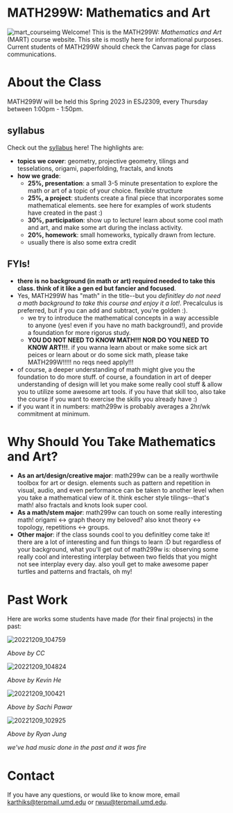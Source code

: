 # MATH299W: Mathematics and Art
![mart_courseimg](https://user-images.githubusercontent.com/45301066/213841144-48479980-b5f5-495c-9d65-b87163b08e65.jpg)
Welcome! This is the MATH299W: _Mathematics and Art_ (MART) course website. This site is mostly here for informational purposes. Current students of MATH299W should check the Canvas page for class communications. 

# About the Class
MATH299W will be held this Spring 2023 in ESJ2309, every Thursday between 1:00pm - 1:50pm. 

## syllabus
Check out the [syllabus](https://docs.google.com/document/d/10lPdbCKJwJJ2NltWgZfxtPOLgljoapVZaiCwpV0Hadk/edit) here! The highlights are: 
- **topics we cover**: geometry, projective geometry, tilings and tesselations, origami, paperfolding, fractals, and knots 
- **how we grade**: 
  - **25%, presentation**: a small 3-5 minute presentation to explore the math or art of a topic of your choice. flexible structure
  - **25%, a project**: students create a final piece that incorporates some mathematical elements. see here for examples of work students have created in the past :) 
  - **30%, participation**: show up to lecture! learn about some cool math and art, and make some art during the inclass activity. 
  - **20%, homework**: small homeworks, typically drawn from lecture. 
  - usually there is also some extra credit

## FYIs!
- **there is no background (in math or art) required needed to take this class. think of it like a gen ed but fancier and focused**. 
- Yes, MATH299W has "math" in the title--but you *definitley do not need a math background to take this course and enjoy it a lot!*. Precalculus is preferred, but if you can add and subtract, you're golden :). 
  * we try to introduce the mathematical concepts in a way accessible to anyone (yes! even if you have no math background!), and provide a foundation for more rigorus study. 
  * **YOU DO NOT NEED TO KNOW MATH!!! NOR DO YOU NEED TO KNOW ART!!!**. if you wanna learn about or make some sick art peices or learn about or do some sick math, please take MATH299W!!!!! no reqs need apply!!!
- of course, a deeper understanding of math might give you the foundation to do more stuff. of course, a foundation in art of deeper understanding of design will let you make some really cool stuff & allow you to utilize some awesome art tools. if you have that skill too, also take the course if you want to exercise the skills you already have :) 
- if you want it in numbers: math299w is probably averages a 2hr/wk commitment at minimum.

# Why Should You Take Mathematics and Art?
- **As an art/design/creative major**: math299w can be a really worthwile toolbox for art or design. elements such as pattern and repetition in visual, audio, and even performance can be taken to another level when you take a mathematical view of it. think escher style tilings--that's math! also fractals and knots look super cool. 
- **As a math/stem major**: math299w can touch on some really interesting math! origami <-> graph theory my beloved? also knot theory <-> topology, repetitions <-> groups. 
- **Other major**: if the class sounds cool to you definitley come take it! there are a lot of interesting and fun things to learn :D 
but regardless of your background, what you'll get out of math299w is: observing some really cool and interesting interplay between two fields that you might not see interplay every day. also youll get to make awesome paper turtles and patterns and fractals, oh my! 

# Past Work 
Here are works some students have made (for their final projects) in the past: 

![20221209_104759](https://user-images.githubusercontent.com/45301066/213841823-7b3a8a99-2384-407a-887a-4ffa838fbf5b.jpg)

_Above by CC_

![20221209_104824](https://user-images.githubusercontent.com/45301066/213841837-58a6633a-c621-42fa-ab26-8bfdf059ea04.jpg)

_Above by Kevin He_

![20221209_100421](https://user-images.githubusercontent.com/45301066/213841860-c172ec9e-4704-4462-ae65-d92d9c3b3156.jpg)

_Above by Sachi Pawar_

![20221209_102925](https://user-images.githubusercontent.com/45301066/213841869-3237ccff-b2c2-4fa7-8019-505d65046d48.jpg)

_Above by Ryan Jung_

_we've had music done in the past and it was fire_
  
# Contact 
If you have any questions, or would like to know more, email karthiks@terpmail.umd.edu or rwuu@terpmail.umd.edu. 

